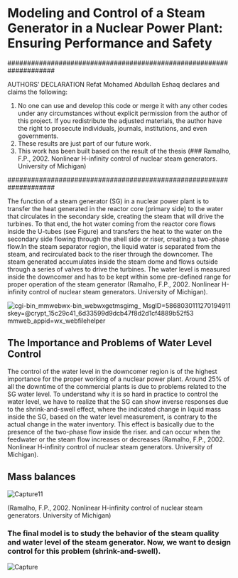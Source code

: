 # Modeling and Control of a Steam Generator in a Nuclear Power Plant: Ensuring Performance and Safety
####################################################################

AUTHORS’ DECLARATION
Refat Mohamed Abdullah Eshaq declares and claims the following:
1. No one can use and develop this code or merge it with any other codes under any circumstances without explicit permission from the author of this project. If you redistribute the adjusted materials, the author have the right to prosecute individuals, journals, institutions, and even governments.
2. These results are just part of our future work.
3. This work has been built based on the result of the thesis (### Ramalho, F.P., 2002. Nonlinear H-infinity control of nuclear steam generators. University of Michigan)
   
####################################################################

The function of a steam generator (SG) in a nuclear power plant is to transfer the heat generated in the reactor core (primary side) to the water that circulates in the secondary side, creating the steam that will drive the turbines. To that end, the hot water coming from the reactor core flows inside the U-tubes (see Figure) and transfers the heat to the water on the secondary side flowing through the shell side or riser, creating a two-phase flow.In the steam separator region, the liquid water is separated from the steam, and recirculated back to the riser through the downcomer. The steam generated accumulates inside the steam dome and flows outside through a series of valves to drive the turbines. The water level is measured inside the downcomer and has to be kept within some pre-defined range for proper operation of the steam generator (Ramalho, F.P., 2002. Nonlinear H-infinity control of nuclear steam generators. University of Michigan).

![_cgi-bin_mmwebwx-bin_webwxgetmsgimg__ MsgID=5868030111270194911 skey=@crypt_15c29c41_6d33599d9dcb47f8d2d1cf4889b52f53 mmweb_appid=wx_webfilehelper](https://github.com/user-attachments/assets/53235855-a946-4a53-86c9-98008105fe5f)

## The Importance and Problems of Water Level Control 

The control of the water level in the downcomer region is of the highest importance for the proper working of a nuclear power plant. Around 25% of all the downtime of the commercial plants is due to problems related to the SG water level. To understand why it is so hard in practice to control the water level, we have to realize that the SG can show inverse responses due to the shrink-and-swell effect, where the indicated change in liquid mass inside the SG, based on the water level measurement, is contrary to the actual change in the water inventory. This effect is basically due to the presence of the two-phase flow inside the riser. and can occur when the feedwater or the steam flow increases or decreases (Ramalho, F.P., 2002. Nonlinear H-infinity control of nuclear steam generators. University of Michigan).

## Mass balances 

![Capture11](https://github.com/REFATESHAQ/Steam-generator-nuclear-power-/assets/48349737/ef83c4c1-cb08-4e7a-89b5-7604323a5ffa)

(Ramalho, F.P., 2002. Nonlinear H-infinity control of nuclear steam generators. University of Michigan)

### The final model is to study the behavior of the steam quality and water level of the steam generator. Now, we want to design control for this problem (shrink-and-swell).

![Capture](https://github.com/REFATESHAQ/Steam-generator-nuclear-power-/assets/48349737/02716de4-33a0-4222-8d06-b4811d3ef674)
